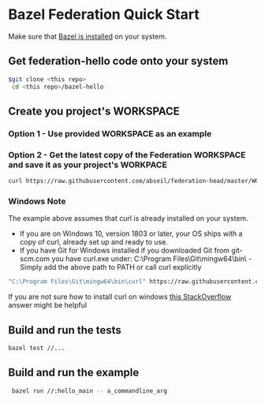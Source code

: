 #  Bazel Federation Quick Start #

Make sure that [Bazel is installed](https://docs.bazel.build/versions/master/install.html)
on your system.


## Get federation-hello code onto your system

```bash
$git clone <this repo>
 cd <this repo>/bazel-hello

```

## Create you project's WORKSPACE

### Option 1 - Use provided WORKSPACE as an example


### Option 2 - Get the latest copy of the Federation WORKSPACE and save it as your project's WORKPACE
```bash
curl https://raw.githubusercontent.com/abseil/federation-head/master/WORKSPACE >> WORKSPACE
```
### Windows Note
The example above assumes that curl is already installed on your system.
* If you are on Windows 10, version 1803 or later, your OS ships with a copy of
curl, already set up and ready to use.
* If you have Git for Windows installed if you downloaded Git from git-scm.com
you have curl.exe under: C:\Program Files\Git\mingw64\bin\ - Simply add the
above path to PATH or call curl explicitly
```bash
"C:\Program Files\Git\mingw64\bin\curl" https://raw.githubusercontent.com/abseil/federation-head/master/WORKSPACE >> WORKSPACE
```
If you are not sure how to install curl on windows
[this StackOverflow](https://stackoverflow.com/questions/9507353/how-do-i-install-and-use-curl-on-windows) answer
might be helpful


## Build and run the tests

```bash
bazel test //...
```

## Build and run the example

```bash
 bazel run //:hello_main -- a_commandline_arg
```
